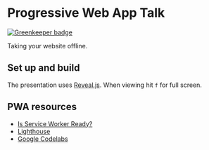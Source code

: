 # Progressive Web App Talk

[![Greenkeeper badge](https://badges.greenkeeper.io/gerbilsinspace/pwa-talks.svg)](https://greenkeeper.io/)

Taking your website offline.

## Set up and build

The presentation uses [Reveal.js](https://github.com/hakimel/reveal.js).
When viewing hit `f` for full screen.

## PWA resources

- [Is Service Worker Ready?](https://jakearchibald.github.io/isserviceworkerready)
- [Lighthouse](https://developers.google.com/web/tools/lighthouse/)
- [Google Codelabs](https://developers.google.com/web/fundamentals/codelabs/)